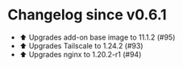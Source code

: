 # Changelog since v0.6.1
- ⬆️ Upgrades add-on base image to 11.1.2 (#95) 
- ⬆️ Upgrades Tailscale to 1.24.2 (#93) 
- ⬆️ Upgrades nginx to 1.20.2-r1 (#94) 
